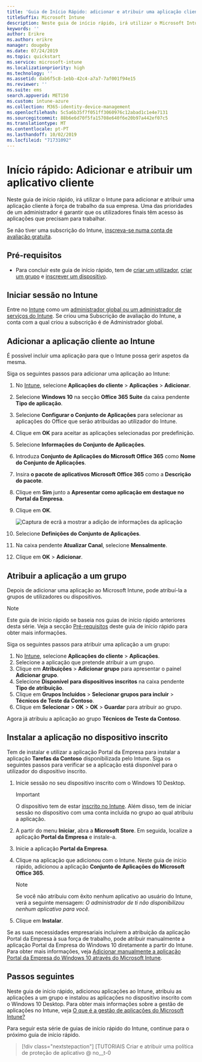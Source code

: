 ```yaml
---
title: 'Guia de Início Rápido: adicionar e atribuir uma aplicação cliente'
titleSuffix: Microsoft Intune
description: Neste guia de início rápido, irá utilizar o Microsoft Intune para adicionar e atribuir uma aplicação cliente.
keywords: ''
author: Erikre
ms.author: erikre
manager: dougeby
ms.date: 07/24/2019
ms.topic: quickstart
ms.service: microsoft-intune
ms.localizationpriority: high
ms.technology: ''
ms.assetid: dab6f5c8-1ebb-42c4-a7a7-7af001f94e15
ms.reviewer: ''
ms.suite: ems
search.appverid: MET150
ms.custom: intune-azure
ms.collection: M365-identity-device-management
ms.openlocfilehash: 5c5a6b35f7f051ff3060976c12abad1c1e4e7131
ms.sourcegitcommit: 88b6e6d70f5fa15708e640f6e20b97a442ef07c5
ms.translationtype: MT
ms.contentlocale: pt-PT
ms.lasthandoff: 10/02/2019
ms.locfileid: "71731092"
---
```

# <a name="quickstart-add-and-assign-a-client-app"></a>Início rápido: Adicionar e atribuir um aplicativo cliente

Neste guia de início rápido, irá utilizar o Intune para adicionar e atribuir uma aplicação cliente à força de trabalho da sua empresa. Uma das prioridades de um administrador é garantir que os utilizadores finais têm acesso às aplicações que precisam para trabalhar. 

Se não tiver uma subscrição do Intune, [inscreva-se numa conta de avaliação gratuita](../fundamentals/free-trial-sign-up.md).

## <a name="prerequisites"></a>Pré-requisitos

- Para concluir este guia de início rápido, tem de [criar um utilizador](../fundamentals/quickstart-create-user.md), [criar um grupo](../fundamentals/quickstart-create-group.md) e [inscrever um dispositivo](../quickstart-setup-auto-enrollment.md).

## <a name="sign-in-to-intune"></a>Iniciar sessão no Intune

Entre no [Intune](https://aka.ms/intuneportal) como um [administrador global ou um administrador de serviços do Intune](../fundamentals/users-add.md#types-of-administrators). Se criou uma Subscrição de avaliação do Intune, a conta com a qual criou a subscrição é de Administrador global.

## <a name="add-the-client-app-to-intune"></a>Adicionar a aplicação cliente ao Intune

É possível incluir uma aplicação para que o Intune possa gerir aspetos da mesma. 

Siga os seguintes passos para adicionar uma aplicação ao Intune:
1. No [Intune](https://aka.ms/intuneportal), selecione **Aplicações do cliente** > **Aplicações** > **Adicionar**. 
2. Selecione **Windows 10** na secção **Office 365 Suite** da caixa pendente **Tipo de aplicação**.
3. Selecione **Configurar o Conjunto de Aplicações** para selecionar as aplicações do Office que serão atribuídas ao utilizador do Intune.
4. Clique em **OK** para aceitar as aplicações selecionadas por predefinição.
5. Selecione **Informações do Conjunto de Aplicações**.
6. Introduza **Conjunto de Aplicações do Microsoft Office 365** como **Nome do Conjunto de Aplicações**.
7. Insira **o pacote de aplicativos Microsoft Office 365** como a **Descrição do pacote**.
8. Clique em **Sim** junto a **Apresentar como aplicação em destaque no Portal da Empresa**.
9. Clique em **OK**.

    ![Captura de ecrã a mostrar a adição de informações da aplicação](./media/quickstart-add-assign-app/quickstart-add-assign-app-01.png)

10. Selecione **Definições do Conjunto de Aplicações**.
11. Na caixa pendente **Atualizar Canal**, selecione **Mensalmente**.
12. Clique em **OK** > **Adicionar**.

## <a name="assign-the-app-to-a-group"></a>Atribuir a aplicação a um grupo

Depois de adicionar uma aplicação ao Microsoft Intune, pode atribuí-la a grupos de utilizadores ou dispositivos.

> [!NOTE]
> Este guia de início rápido se baseia nos guias de início rápido anteriores desta série. Veja a secção [Pré-requisitos](quickstart-add-assign-app.md#prerequisites) deste guia de início rápido para obter mais informações.

Siga os seguintes passos para atribuir uma aplicação a um grupo:
1. No [Intune](https://aka.ms/intuneportal), selecione **Aplicações do cliente** > **Aplicações**. 
2. Selecione a aplicação que pretende atribuir a um grupo.
3. Clique em **Atribuições** > **Adicionar grupo** para apresentar o painel **Adicionar grupo**.
4. Selecione **Disponível para dispositivos inscritos** na caixa pendente **Tipo de atribuição**. 
5. Clique em **Grupos Incluídos** > **Selecionar grupos para incluir** > **Técnicos de Teste da Contoso**.
6. Clique em **Selecionar** > **OK** > **OK** > **Guardar** para atribuir ao grupo.

Agora já atribuiu a aplicação ao grupo **Técnicos de Teste da Contoso**.

## <a name="install-the-app-on-the-enrolled-device"></a>Instalar a aplicação no dispositivo inscrito

Tem de instalar e utilizar a aplicação Portal da Empresa para instalar a aplicação **Tarefas da Contoso** disponibilizada pelo Intune. Siga os seguintes passos para verificar se a aplicação está disponível para o utilizador do dispositivo inscrito.

1. Inicie sessão no seu dispositivo inscrito com o Windows 10 Desktop.

    > [!IMPORTANT]
    > O dispositivo tem de estar [inscrito no Intune](../quickstart-enroll-windows-device.md). Além disso, tem de iniciar sessão no dispositivo com uma conta incluída no grupo ao qual atribuiu a aplicação.

2. A partir do menu **Iniciar**, abra a **Microsoft Store**. Em seguida, localize a aplicação **Portal da Empresa** e instale-a.
3. Inicie a aplicação **Portal da Empresa**.
4. Clique na aplicação que adicionou com o Intune. Neste guia de início rápido, adicionou a aplicação **Conjunto de Aplicações do Microsoft Office 365**.

    > [!NOTE]
    > Se você não atribuiu com êxito nenhum aplicativo ao usuário do Intune, verá a seguinte mensagem: *O administrador de ti não disponibilizou nenhum aplicativo para você.*

5. Clique em **Instalar**.

Se as suas necessidades empresariais incluírem a atribuição da aplicação Portal da Empresa à sua força de trabalho, pode atribuir manualmente a aplicação Portal da Empresa do Windows 10 diretamente a partir do Intune. Para obter mais informações, veja [Adicionar manualmente a aplicação Portal da Empresa do Windows 10 através do Microsoft Intune](../company-portal-app.md).

## <a name="next-steps"></a>Passos seguintes

Neste guia de início rápido, adicionou aplicações ao Intune, atribuiu as aplicações a um grupo e instalou as aplicações no dispositivo inscrito com o Windows 10 Desktop. Para obter mais informações sobre a gestão de aplicações no Intune, veja [O que é a gestão de aplicações do Microsoft Intune?](app-management.md)

Para seguir esta série de guias de início rápido do Intune, continue para o próximo guia de início rápido.

> [!div class="nextstepaction"]
> [TUTORIAIS Criar e atribuir uma política de proteção de aplicativo @ no__t-0
